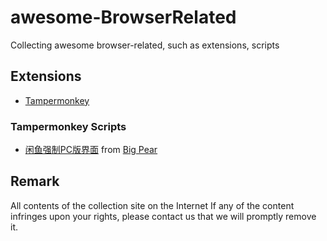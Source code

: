 # awesome-BrowserRelated
Collecting awesome browser-related, such as extensions, scripts

## Extensions
- [Tampermonkey](https://chrome.google.com/webstore/detail/tampermonkey/dhdgffkkebhmkfjojejmpbldmpobfkfo)


### Tampermonkey Scripts
- [闲鱼强制PC版界面](https://github.com/xiang0731/awesome-BrowserRelated/blob/main/TampermonkeyScript/%E9%97%B2%E9%B1%BC%E5%BC%BA%E5%88%B6PC%E7%89%88%E9%A1%B5%E9%9D%A2) from [Big Pear](https://greasyfork.org/zh-CN/scripts/39858-%E9%97%B2%E9%B1%BC%E5%BC%BA%E5%88%B6pc%E7%89%88%E9%A1%B5%E9%9D%A2)

## Remark
All contents of the collection site on the Internet
If any of the content infringes upon your rights, please contact us that we will promptly remove it.

